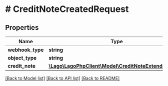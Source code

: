 # # CreditNoteCreatedRequest

## Properties

Name | Type | Description | Notes
------------ | ------------- | ------------- | -------------
**webhook_type** | **string** |  |
**object_type** | **string** |  |
**credit_note** | [**\Lago\LagoPhpClient\Model\CreditNoteExtendedObject**](CreditNoteExtendedObject.md) |  |

[[Back to Model list]](../../README.md#models) [[Back to API list]](../../README.md#endpoints) [[Back to README]](../../README.md)
